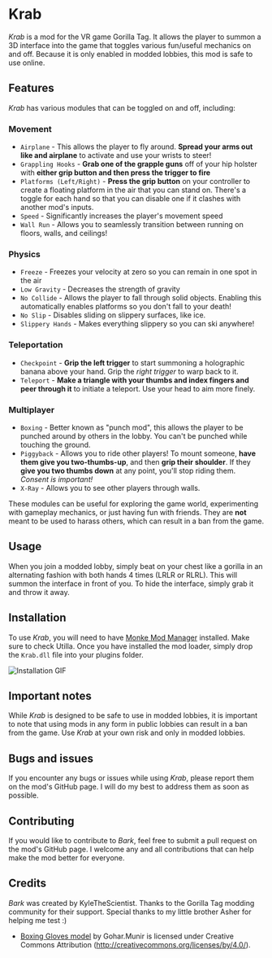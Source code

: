 # Krab

*Krab* is a mod for the VR game Gorilla Tag. It allows the player to summon a 3D interface into the game that toggles various fun/useful mechanics on and off. Because it is only enabled in modded lobbies, this mod is safe to use online.

## Features
*Krab* has various modules that can be toggled on and off, including:

### Movement
* `Airplane` - This allows the player to fly around. **Spread your arms out like and airplane** to activate and use your wrists to steer!
* `Grappling Hooks` - **Grab one of the grapple guns** off of your hip holster with **either grip button and then press the trigger to fire**
* `Platforms (Left/Right)` - **Press the grip button** on your controller to create a floating platform in the air that you can stand on. There's a toggle for each hand so that you can disable one if it clashes with another mod's inputs.
* `Speed` - Significantly increases the player's movement speed
* `Wall Run` - Allows you to seamlessly transition between running on floors, walls, and ceilings!
### Physics
* `Freeze` - Freezes your velocity at zero so you can remain in one spot in the air
* `Low Gravity` - Decreases the strength of gravity
* `No Collide` - Allows the player to fall through solid objects. Enabling this automatically enables platforms so you don't fall to your death!
* `No Slip` - Disables sliding on slippery surfaces, like ice.
* `Slippery Hands` - Makes everything slippery so you can ski anywhere!
### Teleportation
* `Checkpoint` - **Grip the left trigger** to start summoning a holographic banana above your hand. Grip the *right trigger* to warp back to it.
* `Teleport` - **Make a triangle with your thumbs and index fingers and peer through it** to initiate a teleport. Use your head to aim more finely.
### Multiplayer
* `Boxing` - Better known as "punch mod", this allows the player to be punched around by others in the lobby. You can't be punched while touching the ground.
* `Piggyback` - Allows you to ride other players! To mount someone, **have them give you two-thumbs-up**, and then **grip their shoulder**. If they **give you two thumbs down** at any point, you'll stop riding them. *Consent is important!*
* `X-Ray` - Allows you to see other players through walls.

These modules can be useful for exploring the game world, experimenting with gameplay mechanics, or just having fun with friends. They are **not** meant to be used to harass others, which can result in a ban from the game.

## Usage
When you join a modded lobby, simply beat on your chest like a gorilla in an alternating fashion with both hands 4 times (LRLR or RLRL). This will summon the interface in front of you. To hide the interface, simply grab it and throw it away.

## Installation
To use *Krab*, you will need to have [Monke Mod Manager](https://github.com/DeadlyKitten/MonkeModManager/releases) installed. Make sure to check Utilla. Once you have installed the mod loader, simply drop the `Krab.dll` file into your plugins folder.

![Installation GIF](https://github.com/KyleTheScientist/Bark/blob/master/Marketing/HowToInstall.gif)

## Important notes

While *Krab* is designed to be safe to use in modded lobbies, it is important to note that using mods in any form in public lobbies can result in a ban from the game. Use *Krab* at your own risk and only in modded lobbies.

## Bugs and issues
If you encounter any bugs or issues while using *Krab*, please report them on the mod's GitHub page. I will do my best to address them as soon as possible. 

## Contributing
If you would like to contribute to *Bark*, feel free to submit a pull request on the mod's GitHub page. I welcome any and all contributions that can help make the mod better for everyone.

## Credits
*Bark* was created by KyleTheScientist. 
Thanks to the Gorilla Tag modding community for their support.
Special thanks to my little brother Asher for helping me test :)

* [Boxing Gloves model](https://skfb.ly/6XOUS) by Gohar.Munir is licensed under Creative Commons Attribution (http://creativecommons.org/licenses/by/4.0/).
